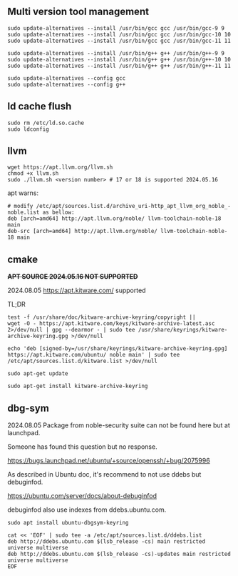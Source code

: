 ## Multi version tool management

```shell
sudo update-alternatives --install /usr/bin/gcc gcc /usr/bin/gcc-9 9
sudo update-alternatives --install /usr/bin/gcc gcc /usr/bin/gcc-10 10
sudo update-alternatives --install /usr/bin/gcc gcc /usr/bin/gcc-11 11

sudo update-alternatives --install /usr/bin/g++ g++ /usr/bin/g++-9 9
sudo update-alternatives --install /usr/bin/g++ g++ /usr/bin/g++-10 10
sudo update-alternatives --install /usr/bin/g++ g++ /usr/bin/g++-11 11

sudo update-alternatives --config gcc
sudo update-alternatives --config g++
```

## ld cache flush

```shell
sudo rm /etc/ld.so.cache
sudo ldconfig
```

## llvm

```shell
wget https://apt.llvm.org/llvm.sh
chmod +x llvm.sh
sudo ./llvm.sh <version number> # 17 or 18 is supported 2024.05.16
```

apt warns:

```shell
# modify /etc/apt/sources.list.d/archive_uri-http_apt_llvm_org_noble_-noble.list as bellow:
deb [arch=amd64] http://apt.llvm.org/noble/ llvm-toolchain-noble-18 main
deb-src [arch=amd64] http://apt.llvm.org/noble/ llvm-toolchain-noble-18 main
```

## cmake

~~**APT SOURCE 2024.05.16 NOT SUPPORTED**~~

2024.08.05 https://apt.kitware.com/ supported

TL;DR

```shell
test -f /usr/share/doc/kitware-archive-keyring/copyright ||
wget -O - https://apt.kitware.com/keys/kitware-archive-latest.asc 2>/dev/null | gpg --dearmor - | sudo tee /usr/share/keyrings/kitware-archive-keyring.gpg >/dev/null

echo 'deb [signed-by=/usr/share/keyrings/kitware-archive-keyring.gpg] https://apt.kitware.com/ubuntu/ noble main' | sudo tee /etc/apt/sources.list.d/kitware.list >/dev/null

sudo apt-get update

sudo apt-get install kitware-archive-keyring
```

## dbg-sym

2024.08.05
Package from noble-security suite can not be found here but at launchpad.

Someone has found this question but no response.

https://bugs.launchpad.net/ubuntu/+source/openssh/+bug/2075996

As described in Ubuntu doc, it's recommend to not use ddebs but debuginfod.

https://ubuntu.com/server/docs/about-debuginfod

debuginfod also use indexes from ddebs.ubuntu.com.

```shell
sudo apt install ubuntu-dbgsym-keyring

cat << 'EOF' | sudo tee -a /etc/apt/sources.list.d/ddebs.list
deb http://ddebs.ubuntu.com $(lsb_release -cs) main restricted universe multiverse
deb http://ddebs.ubuntu.com $(lsb_release -cs)-updates main restricted universe multiverse
EOF

```